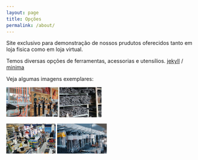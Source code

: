 ```yaml
---
layout: page
title: Opções
permalink: /about/
---
```


Site exclusivo para demonstração de nossos prudutos oferecidos tanto em loja fisica como em loja virtual. 

Temos diversas opções de ferramentas, acessorias e utensílios.
[jekyll][jekyll-organization] /
[minima](https://github.com/jekyll/minima)

Veja algumas imagens exemplares:


<img src="assets/seguranca.png" wigth="80px" height="80px"/>    <img src="assets/ferramentas.png" wigth="80px" height="80px"/> 

<img src="assets/loja.png" wigth="80px" height="80px"/>          <img src="assets/chave.png" wigth="80px" height="80px"/>



[jekyll-organization]: https://github.com/jekyll
